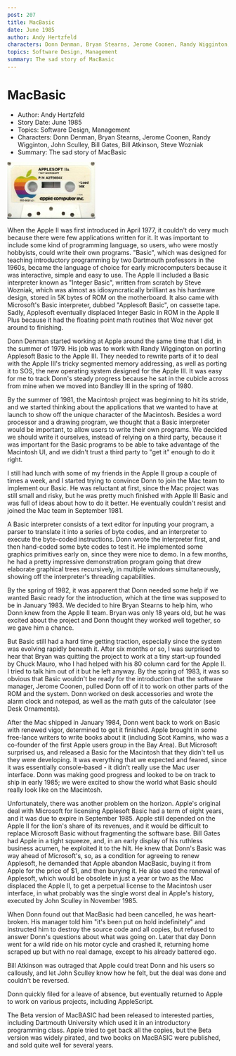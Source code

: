```yaml
---
post: 207
title: MacBasic
date: June 1985
author: Andy Hertzfeld
characters: Donn Denman, Bryan Stearns, Jerome Coonen, Randy Wigginton, John Sculley, Bill Gates, Bill Atkinson, Steve Wozniak
topics: Software Design, Management
summary: The sad story of MacBasic
---
```


# MacBasic
* Author: Andy Hertzfeld
* Story Date: June 1985
* Topics: Software Design, Management
* Characters: Donn Denman, Bryan Stearns, Jerome Coonen, Randy Wigginton, John Sculley, Bill Gates, Bill Atkinson, Steve Wozniak
* Summary: The sad story of MacBasic

![Applesoft Basic Cassette](images/Macintosh/applesoft.jpg) 

When the Apple II was first introduced in April 1977, it couldn't do very much because there were few applications written for it. It was important to include some kind of programming language, so users, who were mostly hobbyists, could write their own programs. "Basic", which was designed for teaching introductory programming by two Dartmouth professors in the 1960s, became the language of choice for early microcomputers because it was interactive, simple and easy to use. The Apple II included a Basic interpreter known as "Integer Basic", written from scratch by Steve Wozniak, which was almost as idiosyncratically brilliant as his hardware design, stored in 5K bytes of ROM on the motherboard.  It also came with Microsoft's Basic interpreter, dubbed "Applesoft Basic", on cassette tape.  Sadly, Applesoft eventually displaced Integer Basic in ROM in the Apple II Plus because it had the floating point math routines that Woz never got around to finishing.

Donn Denman started working at Apple around the same time that I did, in the summer of 1979.  His job was to work with Randy Wiggington on porting Applesoft Basic to the Apple III.  They needed to rewrite parts of it to deal with the Apple III's  tricky segmented memory addressing, as well as porting it to SOS, the new operating system designed for the Apple III.  It was easy for me to track Donn's steady progress because he sat in the cubicle across from mine when we moved into Bandley III in the spring of 1980.

By the summer of 1981, the Macintosh project was beginning to hit its stride, and we started thinking about the applications that we wanted to have at launch to show off the unique character of the Macintosh.  Besides a word processor and a drawing program, we thought that a Basic interpreter would be important, to allow users to write their own programs. We decided we should write it ourselves, instead of relying on a third party, because it was important for the Basic programs to be able to take advantage of the Macintosh UI, and we didn't trust a third party to "get it" enough to do it right.

I still had lunch with some of my friends in the Apple II group a couple of times a week, and I started trying to convince Donn to join the Mac team to implement our Basic.  He was reluctant at first, since the Mac project was still small and risky, but he was pretty much finished with Apple III Basic and was full of ideas about how to do it better. He eventually couldn't resist and joined the Mac team in September 1981.

A Basic interpreter consists of a text editor for inputing your program, a parser to translate it into a series of byte codes, and an interpreter to execute the byte-coded instructions.  Donn wrote the interpreter first, and then hand-coded some byte codes to test it.  He implemented some graphics primitives early on, since they were nice to demo. In a few months, he had a pretty impressive demonstration program going that drew elaborate graphical trees recursively, in multiple windows simultaneously, showing off the interpreter's threading capabilities.

By the spring of 1982, it was apparent that Donn needed some help if we wanted Basic ready for the introduction, which at the time was supposed to be in January 1983.  We decided to hire Bryan Stearns to help him, who Donn knew from the Apple II team. Bryan was only 18 years old, but he was excited about the project and Donn thought they worked well together, so we gave him a chance.

But Basic still had a hard time getting traction, especially since the system was evolving rapidly beneath it.  After six months or so, I was surprised to hear that Bryan was quitting the project to work at a tiny start-up founded by Chuck Mauro, who I had helped with his 80 column card for the Apple II.  I tried to talk him out of it but he left anyway.  By the spring of 1983, it was so obvious that Basic wouldn't be ready for the introduction that the software manager, Jerome Coonen, pulled Donn off of it to work on other parts of the ROM and the system.  Donn worked on desk accessories and wrote the alarm clock and notepad, as well as the math guts of the calculator (see Desk Ornaments).

After the Mac shipped in January 1984, Donn went back to work on Basic with renewed vigor, determined to get it finished.  Apple brought in some free-lance writers to write books about it (including Scot Kamins, who was a co-founder of the first Apple users group in the Bay Area).  But Microsoft surprised us, and released a Basic for the Macintosh that they didn't tell us they were developing.  It was everything that we expected and feared, since it was essentially console-based - it didn't really use the Mac user interface.  Donn was making good progress and looked to be on track to ship in early 1985; we were excited to show the world what Basic should really look like on the Macintosh.

Unfortunately, there was another problem on the horizon.  Apple's original deal with Microsoft for licensing Applesoft Basic had a term of eight years, and it was due to expire in September 1985.  Apple still depended on the Apple II for the lion's share of its revenues, and it would be difficult to replace Microsoft Basic without fragmenting the software base.  Bill Gates had Apple in a tight squeeze, and, in an early display of his ruthless business acumen, he exploited it to the hilt.  He knew that Donn's Basic was way ahead of Microsoft's, so, as a condition for agreeing to renew Applesoft, he demanded that Apple abandon MacBasic, buying it from Apple for the price of $1, and then burying it.  He also used the renewal of Applesoft, which would be obsolete in just a year or two as the Mac displaced the Apple II, to get a perpetual license to the Macintosh user interface, in what probably was the single worst deal in Apple's history, executed by John Sculley in November 1985.

When Donn found out that MacBasic had been cancelled, he was heart-broken.  His manager told him "it's been put on hold indefinitely" and instructed him to destroy the source code and all copies, but refused to answer Donn's questions about what was going on.  Later that day Donn went for a wild ride on his motor cycle and crashed it, returning home scraped up but with no real damage, except to his already battered ego.  

Bill Atkinson was outraged that Apple could treat Donn and his users so callously, and let John Sculley know how he felt, but the deal was done and couldn't be reversed. 

Donn quickly filed for a leave of absence, but eventually returned to Apple to work on various projects, including AppleScript.  

The Beta version of MacBASIC had been released to interested parties, including Dartmouth University which used it in an introductory programming class.  Apple tried to get back all the copies, but the Beta version was widely pirated, and two books on MacBASIC were published, and sold quite well for several years.